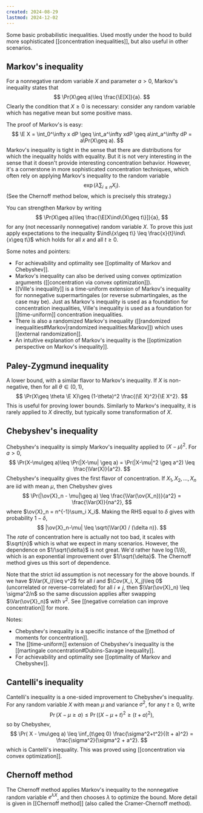 ```yaml
---
created: 2024-08-29
lastmod: 2024-12-02
---
```


Some basic probabilistic inequalities. Used mostly under the hood to build more sophisticated [[concentration inequalities]], but also useful in other scenarios. 

## Markov's inequality 
For a nonnegative random variable $X$ and parameter $a>0$, Markov's inequality states that 
$$
\Pr(X\geq a)\leq \frac{\E[X]}{a}.
$$
Clearly the condition that $X\geq 0$ is necessary: consider any random variable which has negative mean but some positive mass. 

The proof of Markov's is easy: 
$$
\E X = \int_0^\infty x dP \geq \int_a^\infty xdP \geq a\int_a^\infty dP = a\Pr(X\geq a).
$$
Markov's inequality is tight in the sense that there are distributions for which the inequality holds with equality. But it is not very interesting in the sense that it doesn't provide interesting concentration behavior. However, it's a cornerstone in more sophisticated concentration techniques, which often rely on applying Markov's inequality to the random variable 
$$
\exp\left(\lambda \sum_{i\leq n} X_i\right).
$$
(See the Chernoff method below, which is precisely this strategy.) 

You can strengthen Markov by writing 
$$
\Pr(X\geq a)\leq \frac{\E[X\ind\{X\geq t\}]}{a},
$$
for any (not necessarily nonnegative) random variable $X$. To prove this just apply expectations to the inequality $\ind\{x\geq t\} \leq \frac{x}{t}\ind\{x\geq t\}$ which holds for all $x$ and all $t\geq 0$. 

Some notes and pointers: 
- For achievability and optimality see [[optimality of Markov and Chebyshev]]. 
- Markov's inequality can also be derived using convex optimization arguments ([[concentration via convex optimization]]). 
- [[Ville's inequality]] is a time-uniform extension of Markov's inequality for nonnegative supermartingales (or reverse submartingales, as the case may be). Just as Markov's inequality is used as a foundation for concentration inequalities, Ville's inequality is used as a foundation for [[time-uniform]] concentration inequalities. 
- There is also a randomized Markov's inequality ([[randomized inequalities#Markov|randomized inequalities:Markov]]) which uses [[external randomization]].  
- An intuitive explanation of Markov's inequality is the [[optimization perspective on Markov's inequality]]. 

## Paley-Zygmund inequality 
A lower bound, with a similar flavor to Markov's inequality. If $X$ is non-negative, then for all $\theta\in(0,1)$, 
$$
\Pr(X\geq \theta \E X)\geq (1-\theta)^2 \frac{(\E X)^2}{\E X^2}.
$$
This is useful for proving lower bounds. Similarly to Markov's inequality, it is rarely applied to $X$ directly, but typically some transformation of $X$. 

## Chebyshev's inequality 
Chebyshev's inequality is simply Markov's inequality applied to $(X-\mu)^2$. For $a>0$, 
$$
\Pr(X-\mu\geq a)\leq \Pr(|X-\mu| \geq a) = \Pr(|X-\mu|^2 \geq a^2) \leq \frac{\Var(X)}{a^2}.
$$
Chebyshev's inequality gives the first flavor of concentration. If $X_1, X_2, \dots, X_n$ are iid with mean $\mu$, then Chebyshev gives 
$$
\Pr(|\ov{X}_n - \mu|\geq a) \leq \frac{\Var(\ov{X_n})}{a^2} = \frac{\Var(X)}{na^2},
$$
where $\ov{X}_n = n^{-1}\sum_i X_i$. Making the RHS equal to $\delta$ gives with probability $1-\delta$,
$$
|\ov{X}_n-\mu| \leq \sqrt{\Var(X) / (\delta n)}.
$$
The _rate_ of concentration here is actually not too bad, it scales with $\sqrt{n}$ which is what we expect in many scenarios. However, the dependence on $1/\sqrt{\delta}$ is not great. We'd rather have $\log(1/\delta)$, which is an exponential improvement over $1/\sqrt{\delta}$. The Chernoff method gives us this sort of dependence. 

Note that the strict iid assumption is not necessary for the above bounds. If we have $\Var(X_i)\leq v^2$ for all $i$ and $\Cov(X_i, X_j)\leq 0$ (uncorrelated or reverse-correlated) for all $i\neq j$, then $\Var(\ov{X}_n) \leq \sigma^2/n$ so the same discussion applies after swapping $\Var(\ov{X}_n)$ with $v^2$. See [[negative correlation can improve concentration]] for more. 

Notes: 
- Chebyshev's inequality is a specific instance of the [[method of moments for concentration]].
- The [[time-uniform]] extension of Chebyshev's inequality is the [[martingale concentration#Dubins-Savage inequality]]. 
- For achievability and optimality see [[optimality of Markov and Chebyshev]]. 

## Cantelli's inequality 
Cantelli's inequality is a one-sided improvement to Chebyshev's inequality. For any random variable $X$ with mean $\mu$ and variance $\sigma^2$, for any $t\geq 0$, write 
$$
\Pr(X -\mu\geq a) \leq \Pr( (X - \mu + t)^2 \geq (t + a)^2), 
$$
so by Chebyshev, 
$$
\Pr( X - \mu\geq a) \leq \inf_{t\geq 0} \frac{\sigma^2+t^2}{(t + a)^2}  = \frac{\sigma^2}{\sigma^2 + a^2}.
$$
which is Cantelli's inequality. This was proved using [[concentration via convex optimization]]. 

## Chernoff method 
The Chernoff method applies Markov's inequality to the nonnegative random variable $e^{\lambda X}$, and then chooses $\lambda$ to optimize the bound. More detail is given in [[Chernoff method]] (also called the Cramer-Chernoff method). 


